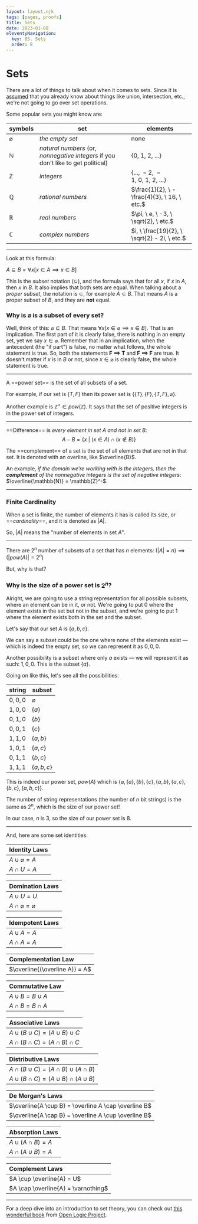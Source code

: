 ```yaml
---
layout: layout.njk
tags: [pages, proofs]
title: Sets
date: 2023-01-08
eleventyNavigation:
  key: 05. Sets
  order: 8
---
```


# Sets

There are a lot of things to talk about when it comes to sets.
Since it is [assumed](/prerequisites-and-resources) that you already know about things like union, intersection, etc., we're not going to go over set operations.

Some popular sets you might know are:

| **symbols** | **set** | **elements** |
--- | --- | ---
| $\varnothing$ | _the empty set_ | none
| $\mathbb{N}$ | _natural numbers_ (or, _nonnegative integers_ if you don't like to get political)| $\{0, \ 1, \ 2, \ ...\}$ |
| $\mathbb{Z}$ | _integers_ | $\{..., \ -2, \ -1, \ 0, \ 1, \ 2, \ ...\}$ |
| $\mathbb{Q}$ | _rational numbers_ | $\frac{1}{2}, \ -\frac{4}{3}, \ 16, \ etc.$ |
| $\mathbb{R}$ | _real numbers_ | $\pi, \ e, \ -3, \ \sqrt{2}, \ etc.$
| $\mathbb{C}$ | _complex numbers_ | $i, \ \frac{19}{2}, \ \sqrt{2} - 2i, \ etc.$ |

---

Look at this formula:

$A \subseteq B = \forall x [x \in A \implies x \in B]$ 

This is the _subset_ notation ($\subseteq$), and the formula says that for all $x$, if $x$ in $A$, then $x$ in $B$. It also implies that both sets are equal.
When talking about a _proper subset_, the notation is $\subset$, for example $A \subset B$. That means $A$ is a proper subset of $B$, and they are **not** equal.  

### Why is $\varnothing$ is a subset of every set?

Well, think of this: $\varnothing \subseteq B$. That means $\forall x [x \in \varnothing \implies x \in B]$.
That is an implication. The first part of it is clearly false, there is nothing in an empty set, yet we say $x \in \varnothing$. Remember that in an implication, when the antecedent (the "if part") is false, no matter what follows, the whole statement is true. So, both the statements **F $\implies$ T** and **F $\implies$ F** are true. It doesn't matter if $x$ is in $B$ or not, since $x \in \varnothing$ is clearly false, the whole statement is true. 

---

A ==power set== is the set of all subsets of a set.

For example, if our set is $\{T, F\}$ then its power set is $\{\{T\}, \{F\}, \{T, F\}, \varnothing\}$.

Another example is $\mathbb{Z}^+ \in pow(\mathbb{Z})$. It says that the set of positive integers is in the power set of integers. 

---

==Difference== is _every element in set $A$ and not in set $B$_:
$$A - B = \{x \ | \ (x \in A) \cap (x \notin B)\}$$

The ==complement== of a set is the set of all elements that are not in that set. It is denoted with an overline, like $\overline{B}$. 

An example, _if the domain we’re working with is the integers, then the **complement** of the nonnegative integers is the set of negative integers_: $\overline{\mathbb{N}} = \mathbb{Z}^-$.

---

### Finite Cardinality
When a set is finite, the number of elements it has is called its size, or ==_cardinality_==, and it is denoted as $|A|$.  

So, $|A|$ means the "number of elements in set $A$".

---

There are $2^n$ number of subsets of a set that has $n$ elements: $(|A| = n) \implies (|pow(A)| = 2^n)$

But, why is that? 

### Why is the size of a power set is $2^n$?

Alright, we are going to use a string representation for all possible subsets, where an element can be in it, or not.
We're going to put $0$ where the element exists in the set but not in the subset, and we're going to put $1$ where the element exists both in the set and the subset.

Let's say that our set $A$ is $\{a, b, c\}$.

We can say a subset could be the one where none of the elements exist — which is indeed the empty set, so we can represent it as $0, 0, 0$.

Another possibility is a subset where only $a$ exists — we will represent it as such: $1, 0, 0$. This is the subset $\{a\}$.

Going on like this, let's see all the possibilities:

| **string** | **subset** | 
--- | --- 
| $0, 0, 0$ | $\varnothing$ | 
| $1, 0, 0$ | $\{a\}$
| $0, 1, 0$ | $\{b\}$
| $0, 0, 1$ | $\{c\}$
| $1, 1, 0$ | $\{a, b\}$
| $1, 0, 1$ | $\{a, c\}$
| $0, 1, 1$ | $\{b, c\}$
| $1, 1, 1$ | $\{a, b, c\}$

This is indeed our power set, $pow(A)$ which is $\{\varnothing, \{a\}, \{b\}, \{c\}, \{a, b\}, \{a, c\}, \{b, c\}, \{a, b, c\}\}$.

The number of string representations (the number of $n$ bit strings) is the same as $2^n$, which is the size of our power set!

In our case, $n$ is $3$, so the size of our power set is $8$.

---

And, here are some set identities:

| **Identity Laws** |
| :--- |
| $A \cup \varnothing = A$ |
| $A \cap U = A$ |

| **Domination Laws** |
| :--- |
| $A \cup U = U$ |
| $A \cap \varnothing = \varnothing$ |

| **Idempotent Laws** |
| :--- |
| $A \cup A = A$ |
| $A \cap A = A$ |

| **Complementation Law** |
| :--- |
| $\overline{(\overline A)} = A$ |

| **Commutative Law** |
| :--- |
| $A \cup B = B \cup A$ |
| $A \cap B = B \cap A$ |

| **Associative Laws** |
| :--- |
| $A \cup (B \cup C) = (A \cup B) \cup C$ |
| $A \cap (B \cap C) = (A \cap B) \cap C$ |

| **Distributive Laws** |
| :--- |
| $A \cap (B \cup C) = (A \cap B) \cup (A \cap B)$ |
| $A \cup (B \cap C) = (A \cup B) \cap (A \cup B)$ |

| **De Morgan's Laws** |
| :--- |
| $\overline{A \cup B} = \overline A \cap \overline B$ |
| $\overline{A \cap B} = \overline A \cup \overline B$ |

| **Absorption Laws** |
| :--- |
| $A \cup (A \cap B) = A$ |
| $A \cap (A \cup B) = A$ |

| **Complement Laws** |
| :--- |
| $A \cup \overline{A} = U$ |
| $A \cap \overline{A} = \varnothing$ |


---

For a deep dive into an introduction to set theory, you can check out [this wonderful book](https://builds.openlogicproject.org/courses/set-theory/) from [Open Logic Project](https://openlogicproject.org/).
